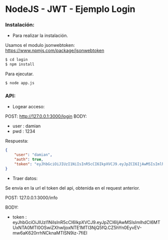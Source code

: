 # NodeJS - JWT - Ejemplo Login

### Instalación:
- Para realizar la instalación.

Usamos el modulo jsonwebtoken: https://www.npmjs.com/package/jsonwebtoken

```sh
$ cd login
$ npm install
```

Para ejecutar.

```sh
$ node app.js
```

### API:

- Logear acceso:

POST:  http://127.0.0.1:3000/login
BODY: 
- user : damian
- pwd  : 1234
 
Respuesta:
```json
{
    "user": "damian",
    "auth": true,
    "token": "eyJhbGciOiJIUzI1NiIsInR5cCI6IkpXVCJ9.eyJpZCI6IjAwMSIsImlhdCI6MTUxNTA0MTI0OSwiZXhwIjoxNTE1MTI3NjQ5fQ.CZ5hYn0EyvEV-mw6aK620rrhNCknaMTlSN9iz-7fiEI"
}
```

- Traer datos:

Se envia en la url el token del api, obtenida en el request anterior.

POST: 127.0.0.1:3000/info

BODY: 
- token : eyJhbGciOiJIUzI1NiIsInR5cCI6IkpXVCJ9.eyJpZCI6IjAwMSIsImlhdCI6MTUxNTA0MTI0OSwiZXhwIjoxNTE1MTI3NjQ5fQ.CZ5hYn0EyvEV-mw6aK620rrhNCknaMTlSN9iz-7fiEI

 
